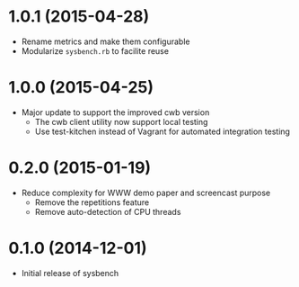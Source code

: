 # 1.0.1 (2015-04-28)

* Rename metrics and make them configurable
* Modularize `sysbench.rb` to facilite reuse

# 1.0.0 (2015-04-25)

* Major update to support the improved cwb version
    * The cwb client utility now support local testing
    * Use test-kitchen instead of Vagrant for automated integration testing

# 0.2.0 (2015-01-19)

* Reduce complexity for WWW demo paper and screencast purpose
    * Remove the repetitions feature
    * Remove auto-detection of CPU threads

# 0.1.0 (2014-12-01)

* Initial release of sysbench
